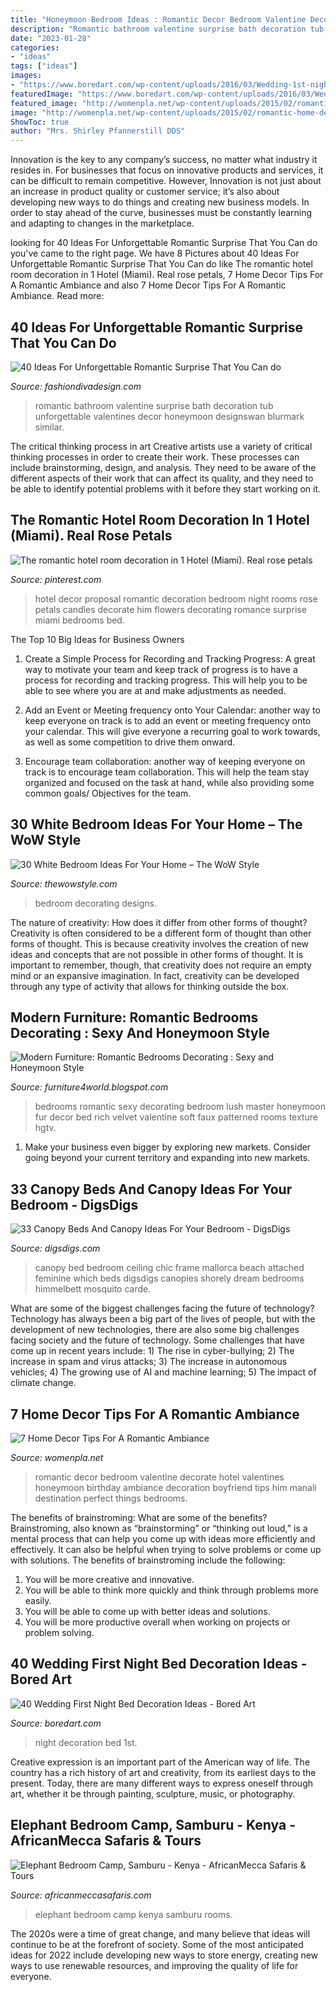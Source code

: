 ```yaml
---
title: "Honeymoon Bedroom Ideas : Romantic Decor Bedroom Valentine Decorate Hotel Valentines Honeymoon Birthday Ambiance Decoration Boyfriend Tips Him Manali Destination Perfect Things Bedrooms"
description: "Romantic bathroom valentine surprise bath decoration tub unforgettable valentines decor honeymoon designswan blurmark similar"
date: "2023-01-28"
categories:
- "ideas"
tags: ["ideas"]
images:
- "https://www.boredart.com/wp-content/uploads/2016/03/Wedding-1st-night-bed-decoration-ideas-14.jpg"
featuredImage: "https://www.boredart.com/wp-content/uploads/2016/03/Wedding-1st-night-bed-decoration-ideas-14.jpg"
featured_image: "http://womenpla.net/wp-content/uploads/2015/02/romantic-home-decor.jpg"
image: "http://womenpla.net/wp-content/uploads/2015/02/romantic-home-decor.jpg"
ShowToc: true
author: "Mrs. Shirley Pfannerstill DDS"
---
```



Innovation is the key to any company’s success, no matter what industry it resides in. For businesses that focus on innovative products and services, it can be difficult to remain competitive. However, Innovation is not just about an increase in product quality or customer service; it’s also about developing new ways to do things and creating new business models. In order to stay ahead of the curve, businesses must be constantly learning and adapting to changes in the marketplace.

	

		
looking for 40 Ideas For Unforgettable Romantic Surprise That You Can do you've came to the right page. We have 8 Pictures about 40 Ideas For Unforgettable Romantic Surprise That You Can do like The romantic hotel room decoration in 1 Hotel (Miami). Real rose petals, 7 Home Decor Tips For A Romantic Ambiance and also 7 Home Decor Tips For A Romantic Ambiance. Read more:
		
    
## 40 Ideas For Unforgettable Romantic Surprise That You Can Do

<img loading=lazy src="http://www.fashiondivadesign.com/wp-content/uploads/2013/03/Ideas-For-Unforgettable-Romantic-Surprise-3.jpg" onerror="this.onerror=null;this.src='https://tse2.mm.bing.net/th?id=OIP.BulfMI2-aHYrk8Mj3junVAHaEA&amp;pid=15.1';" alt="40 Ideas For Unforgettable Romantic Surprise That You Can do">

_Source: fashiondivadesign.com_

>romantic bathroom valentine surprise bath decoration tub unforgettable valentines decor honeymoon designswan blurmark similar. 

	

The critical thinking process in art
Creative artists use a variety of critical thinking processes in order to create their work. These processes can include brainstorming, design, and analysis. They need to be aware of the different aspects of their work that can affect its quality, and they need to be able to identify potential problems with it before they start working on it.

    
## The Romantic Hotel Room Decoration In 1 Hotel (Miami). Real Rose Petals

<img loading=lazy src="https://i.pinimg.com/originals/4f/32/1c/4f321c8fbe78ecfcf43b21399ae2561a.jpg" onerror="this.onerror=null;this.src='https://tse4.mm.bing.net/th?id=OIP.JTRcV5G063TfB3zjYUMyFAHaE8&amp;pid=15.1';" alt="The romantic hotel room decoration in 1 Hotel (Miami). Real rose petals">

_Source: pinterest.com_

>hotel decor proposal romantic decoration bedroom night rooms rose petals candles decorate him flowers decorating romance surprise miami bedrooms bed. 

	

The Top 10 Big Ideas for Business Owners
1. Create a Simple Process for Recording and Tracking Progress: A great way to motivate your team and keep track of progress is to have a process for recording and tracking progress. This will help you to be able to see where you are at and make adjustments as needed.
2. Add an Event or Meeting frequency onto Your Calendar: another way to keep everyone on track is to add an event or meeting frequency onto your calendar. This will give everyone a recurring goal to work towards, as well as some competition to drive them onward.

3. Encourage team collaboration: another way of keeping everyone on track is to encourage team collaboration. This will help the team stay organized and focused on the task at hand, while also providing some common goals/ Objectives for the team.


    
## 30 White Bedroom Ideas For Your Home – The WoW Style

<img loading=lazy src="http://thewowstyle.com/wp-content/uploads/2015/01/awesome-all-white-bedroom-ideas-white-bedroom-designs-ideas-decorating-your-comfort-zone-all-white.jpg" onerror="this.onerror=null;this.src='https://tse1.mm.bing.net/th?id=OIP.N9DBufKM9B3XHodeq6UI3AHaF5&amp;pid=15.1';" alt="30 White Bedroom Ideas For Your Home – The WoW Style">

_Source: thewowstyle.com_

>bedroom decorating designs. 

	

The nature of creativity: How does it differ from other forms of thought?
Creativity is often considered to be a different form of thought than other forms of thought. This is because creativity involves the creation of new ideas and concepts that are not possible in other forms of thought. It is important to remember, though, that creativity does not require an empty mind or an expansive imagination. In fact, creativity can be developed through any type of activity that allows for thinking outside the box.

    
## Modern Furniture: Romantic Bedrooms Decorating : Sexy And Honeymoon Style

<img loading=lazy src="http://3.bp.blogspot.com/-r0aSob1FVSI/UuH8Dlo_ZCI/AAAAAAAAN_0/U9SSfMkqYtw/s1600/Romantic-Bedrooms-Decorating-Sexy-Honeymoon-style-2.jpg" onerror="this.onerror=null;this.src='https://tse4.mm.bing.net/th?id=OIP.PiCLz-JmHyzRgqlBuXsQeAHaJ3&amp;pid=15.1';" alt="Modern Furniture: Romantic Bedrooms Decorating : Sexy and Honeymoon Style">

_Source: furniture4world.blogspot.com_

>bedrooms romantic sexy decorating bedroom lush master honeymoon fur decor bed rich velvet valentine soft faux patterned rooms texture hgtv. 

	

1. Make your business even bigger by exploring new markets. Consider going beyond your current territory and expanding into new markets.

    
## 33 Canopy Beds And Canopy Ideas For Your Bedroom - DigsDigs

<img loading=lazy src="http://www.digsdigs.com/photos/2017/02/30-feminine-bedroom-with-a-large-canopy-bed-the-frame-of-which-is-attached-to-the-ceiling.jpg" onerror="this.onerror=null;this.src='https://tse2.mm.bing.net/th?id=OIP.chOgAfyUDrc5ehfH21QCbwAAAA&amp;pid=15.1';" alt="33 Canopy Beds And Canopy Ideas For Your Bedroom - DigsDigs">

_Source: digsdigs.com_

>canopy bed bedroom ceiling chic frame mallorca beach attached feminine which beds digsdigs canopies shorely dream bedrooms himmelbett mosquito carde. 

	

What are some of the biggest challenges facing the future of technology?
Technology has always been a big part of the lives of people, but with the development of new technologies, there are also some big challenges facing society and the future of technology. Some challenges that have come up in recent years include: 1) The rise in cyber-bullying; 2) The increase in spam and virus attacks; 3) The increase in autonomous vehicles; 4) The growing use of AI and machine learning; 5) The impact of climate change.

    
## 7 Home Decor Tips For A Romantic Ambiance

<img loading=lazy src="http://womenpla.net/wp-content/uploads/2015/02/romantic-home-decor.jpg" onerror="this.onerror=null;this.src='https://tse4.mm.bing.net/th?id=OIP.9oYhZXMayOfKlgFek8pyRAHaD8&amp;pid=15.1';" alt="7 Home Decor Tips For A Romantic Ambiance">

_Source: womenpla.net_

>romantic decor bedroom valentine decorate hotel valentines honeymoon birthday ambiance decoration boyfriend tips him manali destination perfect things bedrooms. 

	

The benefits of brainstroming: What are some of the benefits?
Brainstroming, also known as “brainstorming” or “thinking out loud,” is a mental process that can help you come up with ideas more efficiently and effectively. It can also be helpful when trying to solve problems or come up with solutions. The benefits of brainstroming include the following: 
1. You will be more creative and innovative.
2. You will be able to think more quickly and think through problems more easily.
3. You will be able to come up with better ideas and solutions.
4. You will be more productive overall when working on projects or problem solving.

    
## 40 Wedding First Night Bed Decoration Ideas - Bored Art

<img loading=lazy src="https://www.boredart.com/wp-content/uploads/2016/03/Wedding-1st-night-bed-decoration-ideas-14.jpg" onerror="this.onerror=null;this.src='https://tse3.mm.bing.net/th?id=OIP.rdJ8fy3lrs4l68SrJfJTowHaE6&amp;pid=15.1';" alt="40 Wedding First Night Bed Decoration Ideas - Bored Art">

_Source: boredart.com_

>night decoration bed 1st. 

	

Creative expression is an important part of the American way of life. The country has a rich history of art and creativity, from its earliest days to the present. Today, there are many different ways to express oneself through art, whether it be through painting, sculpture, music, or photography.

    
## Elephant Bedroom Camp, Samburu - Kenya - AfricanMecca Safaris &amp; Tours

<img loading=lazy src="https://www.africanmeccasafaris.com/wp-content/uploads/elephantbedroomcamp3.jpg" onerror="this.onerror=null;this.src='https://tse3.mm.bing.net/th?id=OIP.iGRnlkUiZXq05Qv3Ss_tXQHaC8&amp;pid=15.1';" alt="Elephant Bedroom Camp, Samburu - Kenya - AfricanMecca Safaris &amp; Tours">

_Source: africanmeccasafaris.com_

>elephant bedroom camp kenya samburu rooms. 

	

The 2020s were a time of great change, and many believe that ideas will continue to be at the forefront of society. Some of the most anticipated ideas for 2022 include developing new ways to store energy, creating new ways to use renewable resources, and improving the quality of life for everyone.

